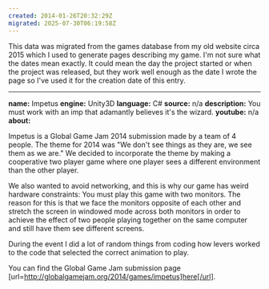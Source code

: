 ```yaml
---
created: 2014-01-26T20:32:29Z
migrated: 2025-07-30T06:19:58Z
---
```


This data was migrated from the games database from my old website circa 2015 which I used to generate pages describing my game. I'm not sure what the dates mean exactly. It could mean the day the project started or when the project was released, but they work well enough as the date I wrote the page so I've used it for the creation date of this entry.

---

**name:** Impetus
**engine:** Unity3D
**language:** C#
**source:** n/a
**description:** You must work with an imp that adamantly believes it's the wizard.
**youtube:** n/a
**about:**

Impetus is a Global Game Jam 2014 submission made by a team of 4 people. The theme for 2014 was "We don't see things as they are, we see them as we are." We decided to incorporate the theme by making a cooperative two player game where one player sees a different environment than the other player.

We also wanted to avoid networking, and this is why our game has weird hardware constraints: You must play this game with two monitors. The reason for this is that we face the monitors opposite of each other and stretch the screen in windowed mode across both monitors in order to achieve the effect of two people playing together on the same computer and still have them see different screens.

During the event I did a lot of random things from coding how levers worked to the code that selected the correct animation to play.

You can find the Global Game Jam submission page [url=http://globalgamejam.org/2014/games/impetus]here[/url].
